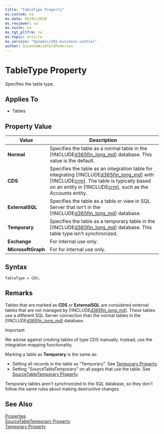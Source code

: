```yaml
---
title: "TableType Property"
ms.custom: na
ms.date: 04/01/2020
ms.reviewer: na
ms.suite: na
ms.tgt_pltfrm: na
ms.topic: article
ms.service: "dynamics365-business-central"
author: SusanneWindfeldPedersen
---
```


# TableType Property
Specifies the table type.  

## Applies To  

- Tables  

## Property Value  

|Value|Description|  
|-----------|-----------------|  
|**Normal**|Specifies the table as a normal table in the [!INCLUDE[d365fin_long_md](../includes/d365fin_long_md.md)] database. This value is the default.|  
|**CDS**|Specifies the table as an integration table for integrating [!INCLUDE[d365fin_long_md](../includes/d365fin_long_md.md)] with [!INCLUDE[crm](../includes/crm_md.md)]. The table is typically based on an entity in [!INCLUDE[crm](../includes/crm_md.md)], such as the Accounts entity.|  
|**ExternalSQL**|Specifies the table as a table or view in SQL Server that isn't in the [!INCLUDE[d365fin_long_md](../includes/d365fin_long_md.md)] database.|  
|**Temporary**|Specifies the table as a temporary table in the [!INCLUDE[d365fin_long_md](../includes/d365fin_long_md.md)] database. This table type isn't synchronized.|
|**Exchange**|For internal use only.|
|**MicrosoftGraph**|For for internal use only.|


## Syntax
```
TableType = CDS;
```

## Remarks  
 Tables that are marked as **CDS** or **ExternalSQL** are considered external tables that are not managed by [!INCLUDE[d365fin_long_md](../includes/d365fin_long_md.md)]. These tables use a different SQL Server connection than the normal tables in the [!INCLUDE[d365fin_long_md](../includes/d365fin_long_md.md)] database. <!-- For more information, see [External Tables](External-Tables.md).  -->

> [!IMPORTANT]  
>  We advise against creating tables of type CDS manually. Instead, use the integration mapping functionality.
<!-- For more information, see [Introduction to Dynamics 365 for Sales Integration Customization in Dynamics NAV](Introduction-to-Dynamics-CRM-Integration-Customization-in-Dynamics-NAV.md).  
 -->
 
Marking a table as **Temporary** is the same as:

-  Setting all records in the table as "Temporary". See [Temporary Property](devenv-temporary-property.md).
-  Setting "SourceTableTemporary" on all pages that use the table. See [SourceTableTemporary Property](devenv-sourcetabletemporary-property.md).  

Temporary tables aren't synchronized to the SQL database, so they don't follow the same rules about making destructive changes.

## See Also  

[Properties](devenv-properties.md)  
[SourceTableTemporary Property](devenv-sourcetabletemporary-property.md)  
[Temporary Property](devenv-temporary-property.md)  
<!--  [External Tables](External-Tables.md)   
 [Table Designer](uiref/-$-S_2102-Table-Designer-$-.md)  -->


